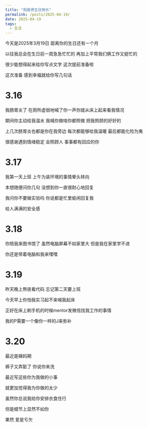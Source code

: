 ```yaml
---
title: "祝居贤生日快乐"
permalink: /posts/2025-04-19/
date: 2025-04-19
tags:
  - 生活
---
```


今天是2025年3月19日 距离你的生日还有一个月 

以往我总会在生日前一周急急忙忙的 再加上平常我们俩工作又挺忙的

很少能想得起来给你写点文字 这次提前准备啦

这次准备 感到幸福就给你写几句话 

# 3.16 

我肠胃炎了 在厕所虚弱地喊了你一声你就从床上起来看我情况

期间你主动给我温水 我喊你做啥你都照做 把我照顾的好好的 

上几次肠胃炎也都是你在我旁边 每次都能够给我温暖 最后都能化险为夷

很感谢遇到情绪稳定 会照顾人 事事都有回应的你 

# 3.17 

我第一天上班 上午为装环境的事情晕头转向

本想随便问你几句 没想到你一直很耐心地回复

我问你不要做实验吗 你说都是忙里偷闲回复我 

给人满满的安全感

# 3.18

你陪我来图书馆了 虽然电脑屏幕不如家里大 但是我在家里学不进

你还是带着电脑和我来嘿嘿

# 3.19

昨天晚上熬夜看代码 忘记第二天要上班 

今天早上你怕我实习起不来喊我起床

正好在床上刷手机的时候mentor发微信找我工作的事情 

我的P需要一个像你一样的J来弥补

# 3.20 
最近是姨妈期 

裤子又弄脏了 你说你来洗 

最近写这些你为我做的小事

就更加觉得我为你做的太少 

虽然你总说我给你安排衣食住行 

但是细节上显然不如你

果然 爱是亏欠
